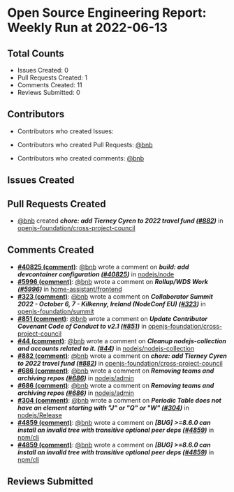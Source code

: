 # Open Source Engineering Report: Weekly Run at 2022-06-13

## Total Counts

* Issues Created: 0
* Pull Requests Created: 1
* Comments Created: 11
* Reviews Submitted: 0

## Contributors

* Contributors who created Issues: 

* Contributors who created Pull Requests: [@bnb](https://github.com/bnb)

* Contributors who created comments: [@bnb](https://github.com/bnb)

## Issues Created



## Pull Requests Created

* [@bnb](https://github.com/bnb) created _**chore: add Tierney Cyren to 2022 travel fund ([#882](https://github.com/openjs-foundation/cross-project-council/pull/882))**_ in [openjs-foundation/cross-project-council](https://github.com/openjs-foundation/cross-project-council)

## Comments Created

* **[#40825 (comment)](https://github.com/nodejs/node/pull/40825#issuecomment-1138023255)**: [@bnb](https://github.com/bnb) wrote a comment on _**build: add devcontainer configuration ([#40825](https://github.com/nodejs/node/pull/40825))**_ in [nodejs/node](https://github.com/nodejs/node)
* **[#5996 (comment)](https://github.com/home-assistant/frontend/issues/5996#issuecomment-1132331427)**: [@bnb](https://github.com/bnb) wrote a comment on _**Rollup/WDS Work ([#5996](https://github.com/home-assistant/frontend/issues/5996))**_ in [home-assistant/frontend](https://github.com/home-assistant/frontend)
* **[#323 (comment)](https://github.com/openjs-foundation/summit/issues/323#issuecomment-1130622760)**: [@bnb](https://github.com/bnb) wrote a comment on _**Collaborator Summit 2022 - October 6, 7 - Kilkenny, Ireland (NodeConf EU) ([#323](https://github.com/openjs-foundation/summit/issues/323))**_ in [openjs-foundation/summit](https://github.com/openjs-foundation/summit)
* **[#851 (comment)](https://github.com/openjs-foundation/cross-project-council/pull/851#issuecomment-1130400344)**: [@bnb](https://github.com/bnb) wrote a comment on _**Update Contributor Covenant Code of Conduct to v2.1 ([#851](https://github.com/openjs-foundation/cross-project-council/pull/851))**_ in [openjs-foundation/cross-project-council](https://github.com/openjs-foundation/cross-project-council)
* **[#44 (comment)](https://github.com/nodejs/nodejs-collection/issues/44#issuecomment-1129005012)**: [@bnb](https://github.com/bnb) wrote a comment on _**Cleanup nodejs-collection and accounts related to it. ([#44](https://github.com/nodejs/nodejs-collection/issues/44))**_ in [nodejs/nodejs-collection](https://github.com/nodejs/nodejs-collection)
* **[#882 (comment)](https://github.com/openjs-foundation/cross-project-council/pull/882#issuecomment-1125720391)**: [@bnb](https://github.com/bnb) wrote a comment on _**chore: add Tierney Cyren to 2022 travel fund ([#882](https://github.com/openjs-foundation/cross-project-council/pull/882))**_ in [openjs-foundation/cross-project-council](https://github.com/openjs-foundation/cross-project-council)
* **[#686 (comment)](https://github.com/nodejs/admin/issues/686#issuecomment-1125697803)**: [@bnb](https://github.com/bnb) wrote a comment on _**Removing teams and archiving repos ([#686](https://github.com/nodejs/admin/issues/686))**_ in [nodejs/admin](https://github.com/nodejs/admin)
* **[#686 (comment)](https://github.com/nodejs/admin/issues/686#issuecomment-1122677550)**: [@bnb](https://github.com/bnb) wrote a comment on _**Removing teams and archiving repos ([#686](https://github.com/nodejs/admin/issues/686))**_ in [nodejs/admin](https://github.com/nodejs/admin)
* **[#304 (comment)](https://github.com/nodejs/Release/issues/304#issuecomment-1120049029)**: [@bnb](https://github.com/bnb) wrote a comment on _**Periodic Table does not have an element starting with "J" or "Q" or "W" ([#304](https://github.com/nodejs/Release/issues/304))**_ in [nodejs/Release](https://github.com/nodejs/Release)
* **[#4859 (comment)](https://github.com/npm/cli/issues/4859#issuecomment-1119871773)**: [@bnb](https://github.com/bnb) wrote a comment on _**[BUG] >=8.6.0 can install an invalid tree with transitive optional peer deps ([#4859](https://github.com/npm/cli/issues/4859))**_ in [npm/cli](https://github.com/npm/cli)
* **[#4859 (comment)](https://github.com/npm/cli/issues/4859#issuecomment-1119868624)**: [@bnb](https://github.com/bnb) wrote a comment on _**[BUG] >=8.6.0 can install an invalid tree with transitive optional peer deps ([#4859](https://github.com/npm/cli/issues/4859))**_ in [npm/cli](https://github.com/npm/cli)

## Reviews Submitted

